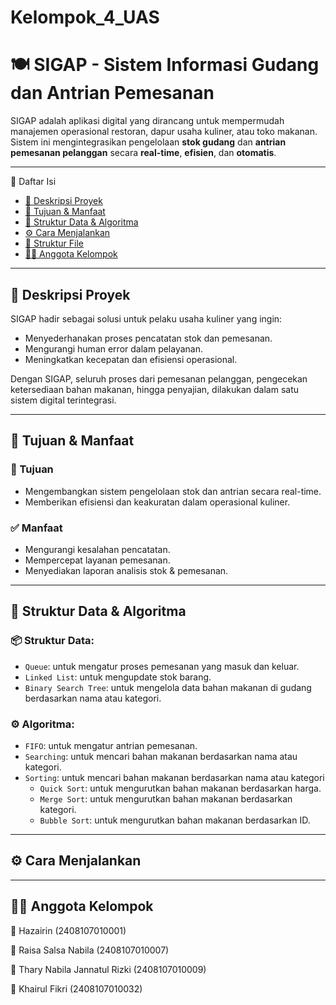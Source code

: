 # Kelompok_4_UAS

# 🍽️ SIGAP - Sistem Informasi Gudang dan Antrian Pemesanan
SIGAP adalah aplikasi digital yang dirancang untuk mempermudah manajemen operasional restoran, dapur usaha kuliner, atau toko makanan. Sistem ini mengintegrasikan pengelolaan **stok gudang** dan **antrian pemesanan pelanggan** secara **real-time**, **efisien**, dan **otomatis**.

---

📌 Daftar Isi
- [📖 Deskripsi Proyek](#-deskripsi-proyek)
- [🎯 Tujuan & Manfaat](#-tujuan--manfaat)
- [🧠 Struktur Data & Algoritma](#-struktur-data--algoritma)
- [⚙️ Cara Menjalankan](#️-cara-menjalankan)
- [📂 Struktur File](#-struktur-file)
- [👨‍💻 Anggota Kelompok](#-anggota-kelompok)

---

## 📖 Deskripsi Proyek

SIGAP hadir sebagai solusi untuk pelaku usaha kuliner yang ingin:
- Menyederhanakan proses pencatatan stok dan pemesanan.
- Mengurangi human error dalam pelayanan.
- Meningkatkan kecepatan dan efisiensi operasional.

Dengan SIGAP, seluruh proses dari pemesanan pelanggan, pengecekan ketersediaan bahan makanan, hingga penyajian, dilakukan dalam satu sistem digital terintegrasi.

---

## 🎯 Tujuan & Manfaat

### 🎯 Tujuan
- Mengembangkan sistem pengelolaan stok dan antrian secara real-time.
- Memberikan efisiensi dan keakuratan dalam operasional kuliner.

### ✅ Manfaat
- Mengurangi kesalahan pencatatan.
- Mempercepat layanan pemesanan.
- Menyediakan laporan analisis stok & pemesanan.

---

## 🧠 Struktur Data & Algoritma

### 📦 Struktur Data:
- `Queue`: untuk mengatur proses pemesanan yang masuk dan keluar.
- `Linked List`: untuk mengupdate stok barang.
- `Binary Search Tree`: untuk mengelola data bahan makanan di gudang berdasarkan nama atau kategori. 

### ⚙️ Algoritma:
- `FIFO`: untuk mengatur antrian pemesanan. 
- `Searching`: untuk mencari bahan makanan berdasarkan nama atau kategori.
- `Sorting`: untuk mencari bahan makanan berdasarkan nama atau kategori
  - `Quick Sort`: untuk mengurutkan bahan makanan berdasarkan harga.
  - `Merge Sort`:  untuk mengurutkan bahan makanan  berdasarkan kategori.
  - `Bubble Sort`: untuk mengurutkan bahan makanan berdasarkan ID.

---

## ⚙️ Cara Menjalankan

---

## 👨‍💻 Anggota Kelompok

👤 Hazairin (2408107010001)

👤 Raisa Salsa Nabila (2408107010007)

👤 Thary Nabila Jannatul Rizki (2408107010009)

👤 Khairul Fikri (2408107010032)

